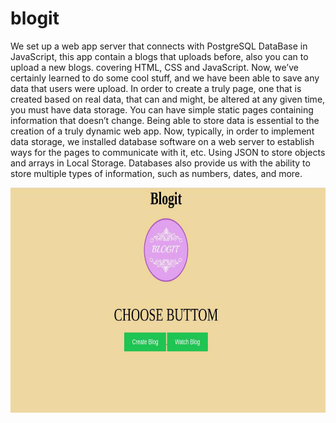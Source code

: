 # blogit


We set up a web app server that connects with PostgreSQL DataBase in JavaScript, this app contain a blogs that uploads before, also you can to upload a new blogs.
covering HTML, CSS and JavaScript. 
Now, we’ve certainly learned to do some cool stuff, and we have been able to save any data that users were upload.
In order to create a truly page, one that is created based on real data, that can and might, be altered at any given time, you must have data storage.
You can have simple static pages containing information that doesn’t change.
Being able to store data is essential to the creation of a truly dynamic web app.
Now, typically, in order to implement data storage, we installed database software on a web server to establish ways for the pages to communicate with it, etc.
Using JSON to store objects and arrays in Local Storage.
Databases also provide us with the ability to store multiple types of information, such as numbers, dates, and more.

<p align="center">
  <img src="/public/image2.jpeg" width=720px height=360px />
</p>
